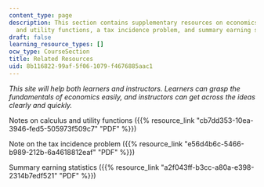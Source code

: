 ```yaml
---
content_type: page
description: This section contains supplementary resources on economics, calculus
  and utility functions, a tax incidence problem, and summary earning statistics.
draft: false
learning_resource_types: []
ocw_type: CourseSection
title: Related Resources
uid: 8b116822-99af-5f06-1079-f4676885aac1
---
```

*This site will help both learners and instructors. Learners can grasp the fundamentals of economics easily, and instructors can get across the ideas clearly and quickly.*

Notes on calculus and utility functions ({{% resource_link "cb7dd353-10ea-3946-fed5-505973f509c7" "PDF" %}})

Note on the tax incidence problem ({{% resource_link "e56d4b6c-5466-b989-212b-6a4618812eaf" "PDF" %}})

Summary earning statistics ({{% resource_link "a2f043ff-b3cc-a80a-e398-2314b7edf521" "PDF" %}})